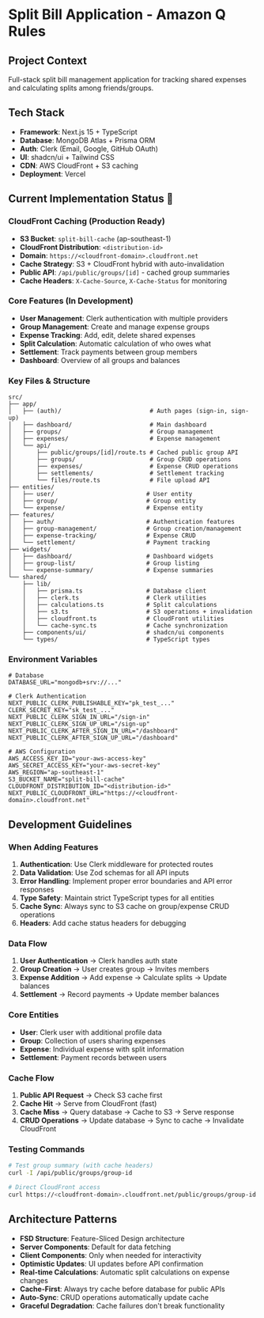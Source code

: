 # Split Bill Application - Amazon Q Rules

## Project Context
Full-stack split bill management application for tracking shared expenses and calculating splits among friends/groups.

## Tech Stack
- **Framework**: Next.js 15 + TypeScript
- **Database**: MongoDB Atlas + Prisma ORM  
- **Auth**: Clerk (Email, Google, GitHub OAuth)
- **UI**: shadcn/ui + Tailwind CSS
- **CDN**: AWS CloudFront + S3 caching
- **Deployment**: Vercel

## Current Implementation Status 🚧

### CloudFront Caching (Production Ready)
- **S3 Bucket**: `split-bill-cache` (ap-southeast-1)
- **CloudFront Distribution**: `<distribution-id>`
- **Domain**: `https://<cloudfront-domain>.cloudfront.net`
- **Cache Strategy**: S3 + CloudFront hybrid with auto-invalidation
- **Public API**: `/api/public/groups/[id]` - cached group summaries
- **Cache Headers**: `X-Cache-Source`, `X-Cache-Status` for monitoring

### Core Features (In Development)
- **User Management**: Clerk authentication with multiple providers
- **Group Management**: Create and manage expense groups
- **Expense Tracking**: Add, edit, delete shared expenses
- **Split Calculation**: Automatic calculation of who owes what
- **Settlement**: Track payments between group members
- **Dashboard**: Overview of all groups and balances

### Key Files & Structure
```
src/
├── app/
│   ├── (auth)/                         # Auth pages (sign-in, sign-up)
│   ├── dashboard/                      # Main dashboard
│   ├── groups/                         # Group management
│   ├── expenses/                       # Expense management
│   └── api/
│       ├── public/groups/[id]/route.ts # Cached public group API
│       ├── groups/                     # Group CRUD operations
│       ├── expenses/                   # Expense CRUD operations
│       ├── settlements/                # Settlement tracking
│       └── files/route.ts              # File upload API
├── entities/
│   ├── user/                          # User entity
│   ├── group/                         # Group entity
│   └── expense/                       # Expense entity
├── features/
│   ├── auth/                          # Authentication features
│   ├── group-management/              # Group creation/management
│   ├── expense-tracking/              # Expense CRUD
│   └── settlement/                    # Payment tracking
├── widgets/
│   ├── dashboard/                     # Dashboard widgets
│   ├── group-list/                    # Group listing
│   └── expense-summary/               # Expense summaries
└── shared/
    ├── lib/
    │   ├── prisma.ts                  # Database client
    │   ├── clerk.ts                   # Clerk utilities
    │   ├── calculations.ts            # Split calculations
    │   ├── s3.ts                      # S3 operations + invalidation
    │   ├── cloudfront.ts              # CloudFront utilities
    │   └── cache-sync.ts              # Cache synchronization
    ├── components/ui/                 # shadcn/ui components
    └── types/                         # TypeScript types
```

### Environment Variables
```env
# Database
DATABASE_URL="mongodb+srv://..."

# Clerk Authentication
NEXT_PUBLIC_CLERK_PUBLISHABLE_KEY="pk_test_..."
CLERK_SECRET_KEY="sk_test_..."
NEXT_PUBLIC_CLERK_SIGN_IN_URL="/sign-in"
NEXT_PUBLIC_CLERK_SIGN_UP_URL="/sign-up"
NEXT_PUBLIC_CLERK_AFTER_SIGN_IN_URL="/dashboard"
NEXT_PUBLIC_CLERK_AFTER_SIGN_UP_URL="/dashboard"

# AWS Configuration
AWS_ACCESS_KEY_ID="your-aws-access-key"
AWS_SECRET_ACCESS_KEY="your-aws-secret-key"
AWS_REGION="ap-southeast-1"
S3_BUCKET_NAME="split-bill-cache"
CLOUDFRONT_DISTRIBUTION_ID="<distribution-id>"
NEXT_PUBLIC_CLOUDFRONT_URL="https://<cloudfront-domain>.cloudfront.net"
```

## Development Guidelines

### When Adding Features
1. **Authentication**: Use Clerk middleware for protected routes
2. **Data Validation**: Use Zod schemas for all API inputs
3. **Error Handling**: Implement proper error boundaries and API error responses
4. **Type Safety**: Maintain strict TypeScript types for all entities
5. **Cache Sync**: Always sync to S3 cache on group/expense CRUD operations
6. **Headers**: Add cache status headers for debugging

### Data Flow
1. **User Authentication** → Clerk handles auth state
2. **Group Creation** → User creates group → Invites members
3. **Expense Addition** → Add expense → Calculate splits → Update balances
4. **Settlement** → Record payments → Update member balances

### Core Entities
- **User**: Clerk user with additional profile data
- **Group**: Collection of users sharing expenses
- **Expense**: Individual expense with split information
- **Settlement**: Payment records between users

### Cache Flow
1. **Public API Request** → Check S3 cache first
2. **Cache Hit** → Serve from CloudFront (fast)
3. **Cache Miss** → Query database → Cache to S3 → Serve response
4. **CRUD Operations** → Update database → Sync to cache → Invalidate CloudFront

### Testing Commands
```bash
# Test group summary (with cache headers)
curl -I /api/public/groups/group-id

# Direct CloudFront access
curl https://<cloudfront-domain>.cloudfront.net/public/groups/group-id.json
```

## Architecture Patterns
- **FSD Structure**: Feature-Sliced Design architecture
- **Server Components**: Default for data fetching
- **Client Components**: Only when needed for interactivity
- **Optimistic Updates**: UI updates before API confirmation
- **Real-time Calculations**: Automatic split calculations on expense changes
- **Cache-First**: Always try cache before database for public APIs
- **Auto-Sync**: CRUD operations automatically update cache
- **Graceful Degradation**: Cache failures don't break functionality